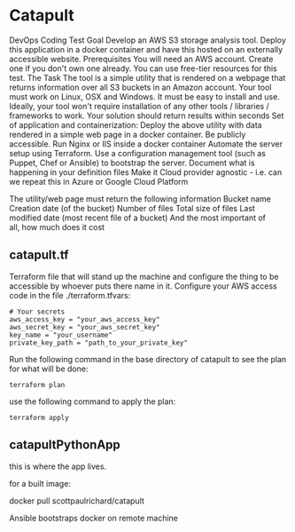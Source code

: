# Catapult

DevOps Coding Test
Goal
Develop an AWS S3 storage analysis tool. Deploy this application in a docker container and have this hosted on an externally accessible website.
Prerequisites
You will need an AWS account. Create one if you don't own one already. You can use free-tier resources for this test.
The Task
The tool is a simple utility that is rendered on a webpage that returns information over all S3 buckets in an Amazon account.
Your tool must work on Linux, OSX and Windows.
It must be easy to install and use.
Ideally, your tool won't require installation of any other tools / libraries / frameworks to work.
Your solution should return results within seconds
Set of application and containerization:
Deploy the above utility with data rendered in a simple web page in a docker container.
Be publicly accessible.
Run Nginx or IIS inside a docker container
Automate the server setup using Terraform.
Use a configuration management tool (such as Puppet, Chef or Ansible) to bootstrap the server. Document what is happening in your definition files
Make it Cloud provider agnostic - i.e. can we repeat this in Azure or Google Cloud Platform

The utility/web page must return the following information
Bucket name
Creation date (of the bucket)
Number of files
Total size of files
Last modified date (most recent file of a bucket)
And the most important of all, how much does it cost

catapult.tf
-------
Terraform file that will stand up the machine and configure the thing to be accessible by whoever puts there name in it. Configure your AWS access code in the file ./terraform.tfvars:

    # Your secrets
    aws_access_key = "your_aws_access_key"
    aws_secret_key = "your_aws_secret_key"
    key_name = "your_username"
    private_key_path = "path_to_your_private_key"


Run the following command in the base directory of catapult to see the plan for what will be done:

    terraform plan

use the following command to apply the plan:

    terraform apply

catapultPythonApp
-------
this is where the app lives.

for a built image:

docker pull scottpaulrichard/catapult

Ansible bootstraps docker on remote machine
